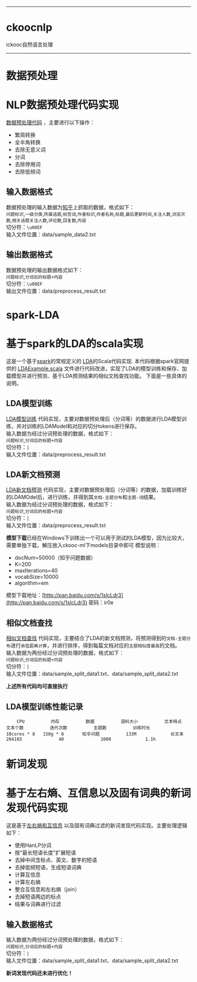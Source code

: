 ***********************************************************************
# ckoocnlp
ickooc自然语言处理


***********************************************************************

# 数据预处理
NLP数据预处理代码实现
====================================
[数据预处理代码](https://github.com/yhao2014/CkoocNLP/blob/master/ckooc-ml/src/main/scala/algorithm/utils/PreProcessUtils.scala)
，主要进行以下操作：<br>
>
* 繁简转换
* 全半角转换
* 去除无意义词
* 分词
* 去除停用词
* 去除低频词

输入数据格式
----------
数据预处理的输入数据为[知乎]()上抓取的数据，格式如下：<br>
`问题标识`,`一级分类`,`所属话题`,`标签词`,`作者标识`,`作者名称`,`标题`,`最后更新时间`,`关注人数`,`浏览次数`,`相关话题关注人数`,`评论数`,`回复数`,`内容`<br>
切分符：`\u00EF`<br>
输入文件位置：data/sample_data2.txt

输出数据格式
----------
数据预处理的输出数据格式如下：<br>
`问题标识`,`分词后的标题+内容`<br>
切分符：`\u00EF`<br>
输出文件位置：data/preprocess_result.txt


# spark-LDA
基于spark的LDA的scala实现
====================================

这是一个基于[spark](http://spark.apache.org/)的常规定义的
[LDA](https://en.wikipedia.org/wiki/Latent_Dirichlet_allocation)的Scala代码实现.
本代码根据spark官网提供的
[LDAExample.scala](https://github.com/apache/spark/blob/master/examples/src/main/scala/org/apache/spark/examples/mllib/LDAExample.scala)
文件进行代码改进，实现了LDA的模型训练和保存、加载模型并进行预测、基于LDA预测结果的相似文档查找功能。
下面是一些具体的说明。

LDA模型训练
-----------
[LDA模型训练](https://github.com/yhao2014/CkoocNLP/blob/master/ckooc-ml/src/main/scala/algorithm/clustering/lda/LDATrainDemo.scala)
代码实现，主要对数据预处理后（分词等）的数据进行LDA模型训练，并对训练的LDAModel和对应的切分tokens进行保存。<br>
输入数据为经过分词预处理的数据，格式如下：<br>
`问题标识`,`分词后的标题+内容`<br>
切分符：`|`<br>
输入文件位置：data/preprocess_result.txt

LDA新文档预测
------------
[LDA新文档预测](https://github.com/yhao2014/CkoocNLP/blob/master/ckooc-ml/src/main/scala/algorithm/clustering/lda/LDAPredictDemo.scala)
代码实现，主要对数据预处理后（分词等）的数据，加载训练好的LDAMOdel后，进行训练，并得到其`文档-主题分布`和`主题-词`结果。<br>
输入数据为经过分词预处理的数据，格式如下：<br>
`问题标识`,`分词后的标题+内容`<br>
切分符：`|`<br>
输入文件位置：data/preprocess_result.txt

**模型下载**已经在Windows下训练出一个可以用于测试的LDA模型，因为比较大，需要单独下载，解压放入ckooc-ml下models目录中即可
模型说明：
>
* docNum=50000（知乎问题数据）
* K=200
* maxIterations=40
* vocabSize=10000
* algorithm=em

模型下载地址：[http://pan.baidu.com/s/1slcLdr3](http://pan.baidu.com/s/1slcLdr3) 密码：ir0e

相似文档查找
----------
[相似文档查找](https://github.com/yhao2014/CkoocNLP/blob/master/ckooc-ml/src/main/scala/application/LDASimiDocDemo.scala)
代码实现，主要结合了LDA的新文档预测，将预测得到的`文档-主题分布`进行`余弦距离计算`，并进行排序，得到每篇文档对应的`主题相似度最高`的文档。<br>
输入数据为两份经过分词预处理的数据，格式如下：<br>
`问题标识`,`分词后的标题+内容`<br>
切分符：`|`<br>
输入文件位置：data/sample_split_data1.txt、data/sample_split_data2.txt

**上述所有代码均可直接执行**

LDA模型训练性能记录
----------------
        CPU          内存          数据          语料大小          文本特点          文本个数          迭代次数          主题数          训练时长
    10cores * 8   150g * 8       知乎问题          133M             长文本            204103              40              1000             1.1h


# 新词发现
基于左右熵、互信息以及固有词典的新词发现代码实现
========================================

这是基于[左右熵和互信息](http://www.hankcs.com/nlp/extraction-and-identification-of-mutual-information-about-the-phrase-based-on-information-entropy.html)
以及固有词典过滤的新词发现代码实现。主要处理逻辑如下：<br>
>
* 使用HanLP分词
* 按“最长短语长度”扩展短语
* 去掉中间含标点、英文、数字的短语
* 去掉低频短语，生成短语词典
* 计算互信息
* 计算左右熵
* 整合互信息和左右熵（join）
* 去掉短语两边的标点
* 结果与词典进行过滤

输入数据格式
----------
输入数据为两份经过分词预处理的数据，格式如下：<br>
`问题标识`,`分词后的标题+内容`<br>
切分符：`|`<br>
输入文件位置：data/sample_split_data1.txt、data/sample_split_data2.txt

**新词发现代码还未进行优化！**
